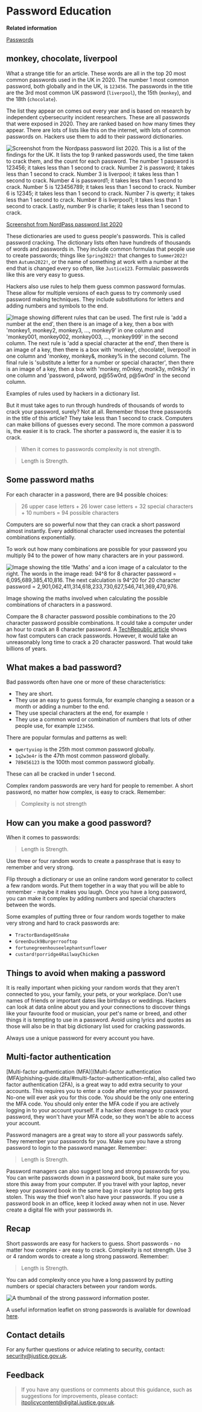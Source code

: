 # Password Education

**Related information**  


[Passwords](passwords.md)

## monkey, chocolate, liverpool

What a strange title for an article. These words are all in the top 20 most common passwords used in the UK in 2020. The number 1 most common password, both globally and in the UK, is `123456`. The passwords in the title are the 3rd most common UK password \(`liverpool`\), the 15th \(`monkey`\), and the 18th \(`chocolate`\).

The list they appear on comes out every year and is based on research by independent cybersecurity incident researchers. These are all passwords that were exposed in 2020. They are ranked based on how many times they appear. There are lots of lists like this on the internet, with lots of common passwords on. Hackers use them to add to their password dictionaries.

![Screenshot from the Nordpass password list 2020. This is a list of the findings for the UK. It lists the top 9 ranked passwords used, the time taken to crack them, and the count for each password. The number 1 password is 123456; it takes less than 1 second to crack. Number 2 is password; it takes less than 1 second to crack. Number 3 is liverpool; it takes less than 1 second to crack. Number 4 is password1; it takes less than 1 second to crack. Number 5 is 123456789; it takes less than 1 second to crack. Number 6 is 12345; it takes less than 1 second to crack. Number 7 is qwerty; it takes less than 1 second to crack. Number 8 is liverpool1; it takes less than 1 second to crack. Lastly, number 9 is charlie; it takes less than 1 second to crack.](images/nordpass2020.png)

[Screenshot from NordPass password list 2020](https://nordpass.com/most-common-passwords-list/)

These dictionaries are used to guess people's passwords. This is called password cracking. The dictionary lists often have hundreds of thousands of words and passwords in. They include common formulas that people use to create passwords; things like `Spring2022!` that changes to `Summer2022!` then `Autumn2022!`, or the name of something at work with a number at the end that is changed every so often, like `Justice123`. Formulaic passwords like this are very easy to guess.

Hackers also use rules to help them guess common password formulas. These allow for multiple versions of each guess to try commonly used password making techniques. They include substitutions for letters and adding numbers and symbols to the end.

![Image showing different rules that can be used. The first rule is 'add a number at the end', then there is an image of a key, then a box with 'monkey1, monkey2, monkey3, ..., monkey9' in one column and 'monkey001, monkey002, monkey003, ..., monkey999' in the second column. The next rule is 'add a special character at the end', then there is an image of a key, then there is a box with 'monkey!, chocolate!, liverpool! in one column and 'monkey$, monkey&, monkey% in the second column. The final rule is 'substitute a letter for a number or special character', then there is an image of a key, then a box with 'monkey, m0nkey, monk3y, m0nk3y' in one column and 'password, p4$$word, p@55w0rd, p@$5w0rd' in the second column.](images/hacker-password-rules.png)

Examples of rules used by hackers in a dictionary list.

But it must take ages to run through hundreds of thousands of words to crack your password, surely? Not at all. Remember those three passwords in the title of this article? They take less than 1 second to crack. Computers can make billions of guesses every second. The more common a password is, the easier it is to crack. The shorter a password is, the easier it is to crack.

> When it comes to passwords complexity is not strength.

> Length is Strength.

## Some password maths

For each character in a password, there are 94 possible choices:

> 26 upper case letters + 26 lower case letters + 32 special characters + 10 numbers = 94 possible characters

Computers are so powerful now that they can crack a short password almost instantly. Every additional character used increases the potential combinations exponentially.

To work out how many combinations are possible for your password you multiply 94 to the power of how many characters are in your password.

![Image showing the title 'Maths' and a icon image of a calculator to the right. The words in the image read: 94^8 for 8 character password = 6,095,689,385,410,816. The next calculation is 94^20 for 20 character password = 2,901,062,411,314,618,233,730,627,546,741,369,470,976.](images/maths.png)

Image showing the maths involved when calculating the possible combinations of characters in a password.

Compare the 8 character password possible combinations to the 20 character password possible combinations. It could take a computer under an hour to crack an 8 character password. A [TechRepublic article](https://www.techrepublic.com/article/how-an-8-character-password-could-be-cracked-in-less-than-an-hour/) shows how fast computers can crack passwords. However, it would take an unreasonably long time to crack a 20 character password. That would take billions of years.

## What makes a bad password?

Bad passwords often have one or more of these characteristics:

-   They are short.
-   They use an easy to guess formula, for example changing a season or a month or adding a number to the end.
-   They use special characters at the end, for example `!`
-   They use a common word or combination of numbers that lots of other people use, for example `123456`.

There are popular formulas and patterns as well:

-   `qwertyuiop` is the 25th most common password globally.
-   `1q2w3e4r` is the 47th most common password globally.
-   `789456123` is the 100th most common password globally.

These can all be cracked in under 1 second.

Complex random passwords are very hard for people to remember. A short password, no matter how complex, is easy to crack. Remember:

> Complexity is not strength

## How can you make a good password?

When it comes to passwords:

> Length is Strength.

Use three or four random words to create a passphrase that is easy to remember and very strong.

Flip through a dictionary or use an online random word generator to collect a few random words. Put them together in a way that you will be able to remember - maybe it makes you laugh. Once you have a long password, you can make it complex by adding numbers and special characters between the words.

Some examples of putting three or four random words together to make very strong and hard to crack passwords are:

-   `TractorBandage8Snake`
-   `GreenDuck9Burgerrooftop`
-   `fortunegreenhouseelephantsunflower`
-   `custard!porridge4RailwayChicken`

## Things to avoid when making a password

It is really important when picking your random words that they aren't connected to you, your family, your pets, or your workplace. Don't use names of friends or important dates like birthdays or weddings. Hackers can look at data online about you and your connections to discover things like your favourite food or musician, your pet's name or breed, and other things it is tempting to use in a password. Avoid using lyrics and quotes as those will also be in that big dictionary list used for cracking passwords.

Always use a unique password for every account you have.

## Multi-factor authentication

[Multi-factor authentication \(MFA\)](Multi-factor authentication (MFA)phishing-guide.dita/#multi-factor-authentication-mfa), also called two factor authentication \(2FA\), is a great way to add extra security to your accounts. This requires you to enter a code after entering your password. No-one will ever ask you for this code. You should be the only one entering the MFA code. You should only enter the MFA code if you are actively logging in to your account yourself. If a hacker does manage to crack your password, they won't have your MFA code, so they won't be able to access your account.

Password managers are a great way to store all your passwords safely. They remember your passwords for you. Make sure you have a strong password to login to the password manager. Remember:

> Length is Strength.

Password managers can also suggest long and strong passwords for you. You can write passwords down in a password book, but make sure you store this away from your computer. If you travel with your laptop, never keep your password book in the same bag in case your laptop bag gets stolen. This way the thief won't also have your passwords. If you use a password book in an office, keep it locked away when not in use. Never create a digital file with your passwords in.

## Recap

Short passwords are easy for hackers to guess. Short passwords - no matter how complex - are easy to crack. Complexity is not strength. Use 3 or 4 random words to create a long strong password. Remember:

> Length is Strength.

You can add complexity once you have a long password by putting numbers or special characters between your random words.

![A thumbnail of the strong password information poster.](images/how-to-make-strong-passwords.png)

A useful information leaflet on strong passwords is available for download [here](./culture/how-to-make-strong-passwords.pdf).

## Contact details

For any further questions or advice relating to security, contact: [security@justice.gov.uk](mailto:security@justice.gov.uk).

## Feedback

> If you have any questions or comments about this guidance, such as suggestions for improvements, please contact: [itpolicycontent@digital.justice.gov.uk](mailto:itpolicycontent@digital.justice.gov.uk).

